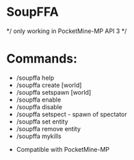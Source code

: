 # SoupFFA

*/ only working in PocketMine-MP API 3 */
# Commands:
* /soupffa help
* /soupffa create [world]
* /soupffa setspawn [world]
* /soupffa enable
* /soupffa disable
* /soupffa setspect - spawn of spectator
* /soupffa set entity
* /soupffa remove entity
* /soupffa mykills

- Compatible with PocketMine-MP
